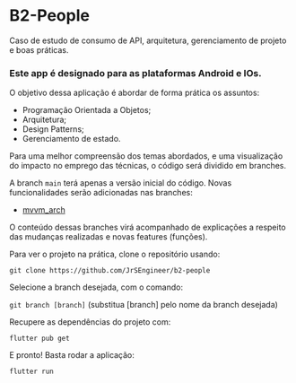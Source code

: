 # B2-People
Caso de estudo de consumo de API, arquitetura, gerenciamento de projeto e boas práticas.

### Este app é designado para as plataformas Android e IOs.

O objetivo dessa aplicação é abordar de forma prática os assuntos:

- Programação Orientada a Objetos;
- Arquitetura;
- Design Patterns;
- Gerenciamento de estado.

Para uma melhor compreensão dos temas abordados, e uma visualização do impacto no emprego das técnicas, o código será dividido em branches.

A branch `main` terá apenas a versão inicial do código. Novas funcionalidades serão adicionadas nas branches:

- [mvvm_arch](https://github.com/JrSEngineer/b2-people/tree/mvvm_arch)

O conteúdo dessas branches virá acompanhado de explicações a respeito das mudanças realizadas e novas features (funções).

Para ver o projeto na prática, clone o repositório usando:

`git clone https://github.com/JrSEngineer/b2-people`

Selecione a branch desejada, com o comando:

`git branch [branch]` (substitua [branch] pelo nome da branch desejada)

Recupere as dependências do projeto com:

`flutter pub get`

E pronto! Basta rodar a aplicação:

`flutter run`

